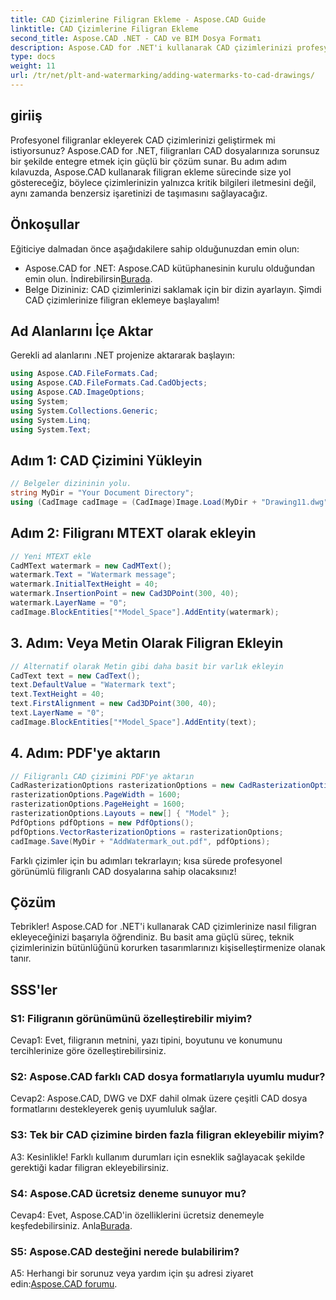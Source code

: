```yaml
---
title: CAD Çizimlerine Filigran Ekleme - Aspose.CAD Guide
linktitle: CAD Çizimlerine Filigran Ekleme
second_title: Aspose.CAD .NET - CAD ve BIM Dosya Formatı
description: Aspose.CAD for .NET'i kullanarak CAD çizimlerinizi profesyonel filigranlarla geliştirin. Kişiselleştirilmiş ve ilgi çekici tasarımlar için adım adım kılavuzumuzu izleyin.
type: docs
weight: 11
url: /tr/net/plt-and-watermarking/adding-watermarks-to-cad-drawings/
---
```

## giriiş

Profesyonel filigranlar ekleyerek CAD çizimlerinizi geliştirmek mi istiyorsunuz? Aspose.CAD for .NET, filigranları CAD dosyalarınıza sorunsuz bir şekilde entegre etmek için güçlü bir çözüm sunar. Bu adım adım kılavuzda, Aspose.CAD kullanarak filigran ekleme sürecinde size yol göstereceğiz, böylece çizimlerinizin yalnızca kritik bilgileri iletmesini değil, aynı zamanda benzersiz işaretinizi de taşımasını sağlayacağız.

## Önkoşullar

Eğiticiye dalmadan önce aşağıdakilere sahip olduğunuzdan emin olun:
-  Aspose.CAD for .NET: Aspose.CAD kütüphanesinin kurulu olduğundan emin olun. İndirebilirsin[Burada](https://releases.aspose.com/cad/net/).
- Belge Dizininiz: CAD çizimlerinizi saklamak için bir dizin ayarlayın.
Şimdi CAD çizimlerinize filigran eklemeye başlayalım!

## Ad Alanlarını İçe Aktar

Gerekli ad alanlarını .NET projenize aktararak başlayın:

```csharp
using Aspose.CAD.FileFormats.Cad;
using Aspose.CAD.FileFormats.Cad.CadObjects;
using Aspose.CAD.ImageOptions;
using System;
using System.Collections.Generic;
using System.Linq;
using System.Text;
```

## Adım 1: CAD Çizimini Yükleyin

```csharp
// Belgeler dizininin yolu.
string MyDir = "Your Document Directory";
using (CadImage cadImage = (CadImage)Image.Load(MyDir + "Drawing11.dwg")) {
```

## Adım 2: Filigranı MTEXT olarak ekleyin

```csharp
// Yeni MTEXT ekle
CadMText watermark = new CadMText();
watermark.Text = "Watermark message";
watermark.InitialTextHeight = 40;
watermark.InsertionPoint = new Cad3DPoint(300, 40);
watermark.LayerName = "0";
cadImage.BlockEntities["*Model_Space"].AddEntity(watermark);
```

## 3. Adım: Veya Metin Olarak Filigran Ekleyin

```csharp
// Alternatif olarak Metin gibi daha basit bir varlık ekleyin
CadText text = new CadText();
text.DefaultValue = "Watermark text";
text.TextHeight = 40;
text.FirstAlignment = new Cad3DPoint(300, 40);
text.LayerName = "0";
cadImage.BlockEntities["*Model_Space"].AddEntity(text);
```

## 4. Adım: PDF'ye aktarın

```csharp
// Filigranlı CAD çizimini PDF'ye aktarın
CadRasterizationOptions rasterizationOptions = new CadRasterizationOptions();
rasterizationOptions.PageWidth = 1600;
rasterizationOptions.PageHeight = 1600;
rasterizationOptions.Layouts = new[] { "Model" };
PdfOptions pdfOptions = new PdfOptions();
pdfOptions.VectorRasterizationOptions = rasterizationOptions;
cadImage.Save(MyDir + "AddWatermark_out.pdf", pdfOptions);
```

Farklı çizimler için bu adımları tekrarlayın; kısa sürede profesyonel görünümlü filigranlı CAD dosyalarına sahip olacaksınız!

## Çözüm

Tebrikler! Aspose.CAD for .NET'i kullanarak CAD çizimlerinize nasıl filigran ekleyeceğinizi başarıyla öğrendiniz. Bu basit ama güçlü süreç, teknik çizimlerinizin bütünlüğünü korurken tasarımlarınızı kişiselleştirmenize olanak tanır.

## SSS'ler

### S1: Filigranın görünümünü özelleştirebilir miyim?

Cevap1: Evet, filigranın metnini, yazı tipini, boyutunu ve konumunu tercihlerinize göre özelleştirebilirsiniz.

### S2: Aspose.CAD farklı CAD dosya formatlarıyla uyumlu mudur?

Cevap2: Aspose.CAD, DWG ve DXF dahil olmak üzere çeşitli CAD dosya formatlarını destekleyerek geniş uyumluluk sağlar.

### S3: Tek bir CAD çizimine birden fazla filigran ekleyebilir miyim?

A3: Kesinlikle! Farklı kullanım durumları için esneklik sağlayacak şekilde gerektiği kadar filigran ekleyebilirsiniz.

### S4: Aspose.CAD ücretsiz deneme sunuyor mu?

Cevap4: Evet, Aspose.CAD'in özelliklerini ücretsiz denemeyle keşfedebilirsiniz. Anla[Burada](https://releases.aspose.com/).

### S5: Aspose.CAD desteğini nerede bulabilirim?

 A5: Herhangi bir sorunuz veya yardım için şu adresi ziyaret edin:[Aspose.CAD forumu](https://forum.aspose.com/c/cad/19).